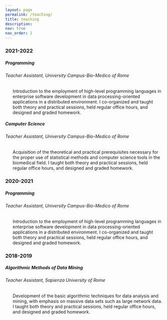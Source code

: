```yaml
---
layout: page
permalink: /teaching/
title: teaching
description:
nav: true
nav_order: 2
---
```


<h3 class="mt-4">2021-2022</h3>

<div class="card mt-3">
  <div class="p-3">
    <div class="row">
      <div class="col-sm-10">
        <h5 class="font-weight-bold">Programming</h5>
      </div>
    </div>
     <h6 class="font-italic mt-2 mt-sm-0">Teacher Assistant, University Campus-Bio-Medico of Rome</h6>
     <ul class="card-text font-weight-light list-group list-group-flush">
       <p>
       Introduction to the employment of high-level programming languages in enterprise software development in data processing-oriented applications in a distributed environment.
       I co-organized and taught both theory and practical sessions, held regular office hours, and designed and graded homework. 
       </p>
     </ul>
    </div>
</div>

<div class="card mt-3">
  <div class="p-3">
    <div class="row">
      <div class="col-sm-10">
        <h5 class="font-weight-bold">Computer Science</h5>
      </div>
    </div>
     <h6 class="font-italic mt-2 mt-sm-0">Teacher Assistant, University Campus-Bio-Medico of Rome</h6>
     <ul class="card-text font-weight-light list-group list-group-flush">
       <p>
       Acquisition of the theoretical and practical prerequisites necessary for the proper use of statistical methods and computer science tools in the biomedical field.
       I taught both theory and practical sessions, held regular office hours, and designed and graded homework.
       </p>
     </ul>
    </div>
</div>


<h3 class="mt-4">2020-2021</h3>

<div class="card mt-3">
  <div class="p-3">
    <div class="row">
      <div class="col-sm-10">
        <h5 class="font-weight-bold">Programming</h5>
      </div>
    </div>
     <h6 class="font-italic mt-2 mt-sm-0">Teacher Assistant, University Campus-Bio-Medico of Rome</h6>
     <ul class="card-text font-weight-light list-group list-group-flush">
       <p>
       Introduction to the employment of high-level programming languages in enterprise software development in data processing-oriented applications in a distributed environment.
       I co-organized and taught both theory and practical sessions, held regular office hours, and designed and graded homework. 
       </p>
     </ul>
    </div>
</div>


<h3 class="mt-4">2018-2019</h3>

<div class="card mt-3">
  <div class="p-3">
    <div class="row">
      <div class="col-sm-10">
        <h5 class="font-weight-bold">Algorithmic Methods of Data Mining</h5>
      </div>
    </div>
     <h6 class="font-italic mt-2 mt-sm-0">Teacher Assistant, Sapienza University of Rome</h6>
     <ul class="card-text font-weight-light list-group list-group-flush">
     <p>
       Development of the basic algorithmic techniques for data analysis and mining, with emphasis on massive data sets such as large network data.
       I taught both theory and practical sessions, held regular office hours, and designed and graded homework.
       </p>
     </ul>
    </div>
</div>

